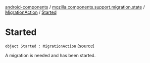 [android-components](../../index.md) / [mozilla.components.support.migration.state](../index.md) / [MigrationAction](index.md) / [Started](./-started.md)

# Started

`object Started : `[`MigrationAction`](index.md) [(source)](https://github.com/mozilla-mobile/android-components/blob/master/components/support/migration/src/main/java/mozilla/components/support/migration/state/MigrationAction.kt#L17)

A migration is needed and has been started.

